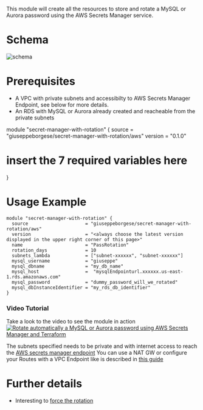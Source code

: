 This module will create all the resources to store and rotate a MySQL or Aurora password using the AWS Secrets Manager service.

# Schema

![schema](https://raw.githubusercontent.com/giuseppeborgese/terraform-aws-secret-manager-with-rotation/master/schema.jpg)

# Prerequisites
* A VPC with private subnets and accessibilty to AWS Secrets Manager Endpoint, see below for more details.
* An RDS with MySQL or Aurora already created and reacheable from the private subnets

module "secret-manager-with-rotation" {
  source  = "giuseppeborgese/secret-manager-with-rotation/aws"
  version = "0.1.0"

  # insert the 7 required variables here
}

# Usage Example
``` hcl
module "secret-manager-with-rotation" {
  source                     = "giuseppeborgese/secret-manager-with-rotation/aws"
  version                    = "<always choose the latest version displayed in the upper right corner of this page>"
  name                       = "PassRotation"
  rotation_days              = 10
  subnets_lambda             = ["subnet-xxxxxx", "subnet-xxxxxx"]
  mysql_username             = "giuseppe"
  mysql_dbname               = "my_db_name"
  mysql_host                 =  "mysqlEndpointurl.xxxxxx.us-east-1.rds.amazonaws.com"
  mysql_password             = "dummy_password_will_we_rotated"
  mysql_dbInstanceIdentifier = "my_rds_db_identifier"
}
```

### Video Tutorial
Take a look to the video to see the module in action
[![Rotate automatically a MySQL or Aurora password using AWS Secrets Manager and Terraform](https://img.youtube.com/vi/cNtZWdxqhRc/0.jpg)](https://youtu.be/cNtZWdxqhRc)


The subnets specified needs to be private and with internet access to reach the [AWS secrets manager endpoint](https://docs.aws.amazon.com/general/latest/gr/rande.html#asm_region)
You can use a NAT GW or configure your Routes with a VPC Endpoint like is described in [this guide](https://aws.amazon.com/blogs/security/how-to-connect-to-aws-secrets-manager-service-within-a-virtual-private-cloud/)

# Further details
* Interesting to [force the rotation](https://forums.aws.amazon.com/thread.jspa?threadID=280093&tstart=0)
